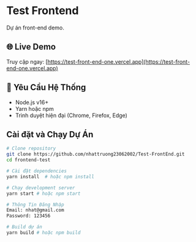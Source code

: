 # Test Frontend

Dự án front-end demo.

## 🌐 Live  Demo

Truy cập ngay: [https://test-front-end-one.vercel.app](https://test-front-end-one.vercel.app)

## 📌 Yêu Cầu Hệ Thống

- Node.js v16+
- Yarn hoặc npm
- Trình duyệt hiện đại (Chrome, Firefox, Edge)

## Cài đặt và Chạy Dự Án

```bash
# Clone repository
git clone https://github.com/nhattruong23062002/Test-FrontEnd.git
cd frontend-test

# Cài đặt dependencies
yarn install  # hoặc npm install

# Chạy development server
yarn start # hoặc npm start

# Thông Tin Đăng Nhập
Email: nhat@gmail.com
Password: 123456

# Build dự án
yarn build # hoặc npm build


